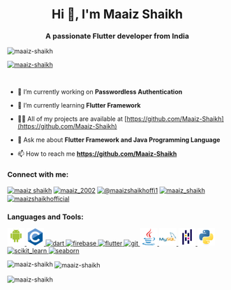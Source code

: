 <h1 align="center">Hi 👋, I'm Maaiz Shaikh</h1>
<h3 align="center">A passionate Flutter developer from India</h3>

<p align="left"> <img src="https://komarev.com/ghpvc/?username=maaiz-shaikh&label=Profile%20views&color=0e75b6&style=flat" alt="maaiz-shaikh" /> </p>

<p align="left"> <a href="https://github.com/ryo-ma/github-profile-trophy"><img src="https://github-profile-trophy.vercel.app/?username=maaiz-shaikh" alt="maaiz-shaikh" /></a> </p>

<p align="left"> <a href="https://twitter.com/" target="blank"><img src="https://img.shields.io/twitter/follow/?logo=twitter&style=for-the-badge" alt="" /></a> </p>

- 🔭 I’m currently working on **Passwordless Authentication**

- 🌱 I’m currently learning **Flutter Framework**

- 👨‍💻 All of my projects are available at [https://github.com/Maaiz-Shaikh](https://github.com/Maaiz-Shaikh)

- 💬 Ask me about **Flutter Framework and Java Programming Language**

- 📫 How to reach me **https://github.com/Maaiz-Shaikh**

<h3 align="left">Connect with me:</h3>
<p align="left">
<a href="https://linkedin.com/in/maaiz shaikh" target="blank"><img align="center" src="https://raw.githubusercontent.com/rahuldkjain/github-profile-readme-generator/master/src/images/icons/Social/linked-in-alt.svg" alt="maaiz shaikh" height="30" width="40" /></a>
<a href="https://www.codechef.com/users/maaiz_2002" target="blank"><img align="center" src="https://cdn.jsdelivr.net/npm/simple-icons@3.1.0/icons/codechef.svg" alt="maaiz_2002" height="30" width="40" /></a>
<a href="https://www.hackerrank.com/@maaizshaikhoffi1" target="blank"><img align="center" src="https://raw.githubusercontent.com/rahuldkjain/github-profile-readme-generator/master/src/images/icons/Social/hackerrank.svg" alt="@maaizshaikhoffi1" height="30" width="40" /></a>
<a href="https://www.leetcode.com/maaiz_shaikh" target="blank"><img align="center" src="https://raw.githubusercontent.com/rahuldkjain/github-profile-readme-generator/master/src/images/icons/Social/leet-code.svg" alt="maaiz_shaikh" height="30" width="40" /></a>
<a href="https://auth.geeksforgeeks.org/user/maaizshaikhofficial" target="blank"><img align="center" src="https://raw.githubusercontent.com/rahuldkjain/github-profile-readme-generator/master/src/images/icons/Social/geeks-for-geeks.svg" alt="maaizshaikhofficial" height="30" width="40" /></a>
</p>

<h3 align="left">Languages and Tools:</h3>
<p align="left"> <a href="https://developer.android.com" target="_blank" rel="noreferrer"> <img src="https://raw.githubusercontent.com/devicons/devicon/master/icons/android/android-original-wordmark.svg" alt="android" width="40" height="40"/> </a> <a href="https://www.cprogramming.com/" target="_blank" rel="noreferrer"> <img src="https://raw.githubusercontent.com/devicons/devicon/master/icons/c/c-original.svg" alt="c" width="40" height="40"/> </a> <a href="https://dart.dev" target="_blank" rel="noreferrer"> <img src="https://www.vectorlogo.zone/logos/dartlang/dartlang-icon.svg" alt="dart" width="40" height="40"/> </a> <a href="https://firebase.google.com/" target="_blank" rel="noreferrer"> <img src="https://www.vectorlogo.zone/logos/firebase/firebase-icon.svg" alt="firebase" width="40" height="40"/> </a> <a href="https://flutter.dev" target="_blank" rel="noreferrer"> <img src="https://www.vectorlogo.zone/logos/flutterio/flutterio-icon.svg" alt="flutter" width="40" height="40"/> </a> <a href="https://git-scm.com/" target="_blank" rel="noreferrer"> <img src="https://www.vectorlogo.zone/logos/git-scm/git-scm-icon.svg" alt="git" width="40" height="40"/> </a> <a href="https://www.java.com" target="_blank" rel="noreferrer"> <img src="https://raw.githubusercontent.com/devicons/devicon/master/icons/java/java-original.svg" alt="java" width="40" height="40"/> </a> <a href="https://www.mysql.com/" target="_blank" rel="noreferrer"> <img src="https://raw.githubusercontent.com/devicons/devicon/master/icons/mysql/mysql-original-wordmark.svg" alt="mysql" width="40" height="40"/> </a> <a href="https://pandas.pydata.org/" target="_blank" rel="noreferrer"> <img src="https://raw.githubusercontent.com/devicons/devicon/2ae2a900d2f041da66e950e4d48052658d850630/icons/pandas/pandas-original.svg" alt="pandas" width="40" height="40"/> </a> <a href="https://www.python.org" target="_blank" rel="noreferrer"> <img src="https://raw.githubusercontent.com/devicons/devicon/master/icons/python/python-original.svg" alt="python" width="40" height="40"/> </a> <a href="https://scikit-learn.org/" target="_blank" rel="noreferrer"> <img src="https://upload.wikimedia.org/wikipedia/commons/0/05/Scikit_learn_logo_small.svg" alt="scikit_learn" width="40" height="40"/> </a> <a href="https://seaborn.pydata.org/" target="_blank" rel="noreferrer"> <img src="https://seaborn.pydata.org/_images/logo-mark-lightbg.svg" alt="seaborn" width="40" height="40"/> </a> </p>

<p><img align="left" src="https://github-readme-stats.vercel.app/api/top-langs?username=maaiz-shaikh&show_icons=true&locale=en&layout=compact" alt="maaiz-shaikh" /></p>

<p>&nbsp;<img align="center" src="https://github-readme-stats.vercel.app/api?username=maaiz-shaikh&show_icons=true&locale=en" alt="maaiz-shaikh" /></p>

<p><img align="center" src="https://github-readme-streak-stats.herokuapp.com/?user=maaiz-shaikh&" alt="maaiz-shaikh" /></p>
